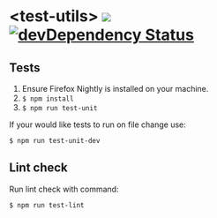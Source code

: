 # &lt;test-utils&gt; ![](https://travis-ci.org/gaia-components/test-utils.svg)  [![devDependency Status](https://david-dm.org/gaia-components/test-utils/dev-status.svg)](https://david-dm.org/gaia-components/test-utils#info=devDependencies)

## Tests

1. Ensure Firefox Nightly is installed on your machine.
2. `$ npm install`
3. `$ npm run test-unit`

If your would like tests to run on file change use:

`$ npm run test-unit-dev`

## Lint check

Run lint check with command:

`$ npm run test-lint`
